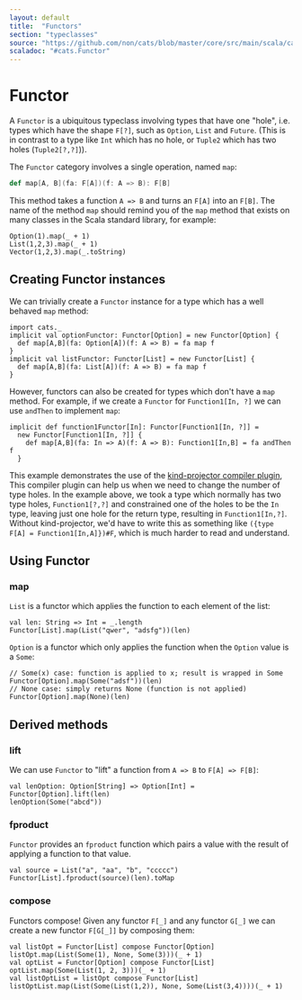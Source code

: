 ```yaml
---
layout: default
title:  "Functors"
section: "typeclasses"
source: "https://github.com/non/cats/blob/master/core/src/main/scala/cats/Functor.scala"
scaladoc: "#cats.Functor"
---
```

# Functor

A `Functor` is a ubiquitous typeclass involving types that have one
"hole", i.e. types which have the shape `F[?]`, such as `Option`,
`List` and `Future`. (This is in contrast to a type like `Int` which has
no hole, or `Tuple2` which has two holes (`Tuple2[?,?]`)).

The `Functor` category involves a single operation, named `map`:

```scala
def map[A, B](fa: F[A])(f: A => B): F[B]
```

This method takes a function `A => B` and turns an `F[A]` into an
`F[B]`.  The name of the method `map` should remind you of the `map`
method that exists on many classes in the Scala standard library, for
example:

```tut
Option(1).map(_ + 1)
List(1,2,3).map(_ + 1)
Vector(1,2,3).map(_.toString)
```

## Creating Functor instances

We can trivially create a `Functor` instance for a type which has a well
behaved `map` method:

```tut
import cats._
implicit val optionFunctor: Functor[Option] = new Functor[Option] {
  def map[A,B](fa: Option[A])(f: A => B) = fa map f
}
implicit val listFunctor: Functor[List] = new Functor[List] {
  def map[A,B](fa: List[A])(f: A => B) = fa map f
}
```

However, functors can also be created for types which don't have a `map`
method. For example, if we create a `Functor` for `Function1[In, ?]`
we can use `andThen` to implement `map`:

```tut
implicit def function1Functor[In]: Functor[Function1[In, ?]] =
  new Functor[Function1[In, ?]] {
    def map[A,B](fa: In => A)(f: A => B): Function1[In,B] = fa andThen f
  }
```

This example demonstrates the use of the
[kind-projector compiler plugin](https://github.com/non/kind-projector),
This compiler plugin can help us when we need to change the number of type
holes. In the example above, we took a type which normally has two type holes, 
`Function1[?,?]` and constrained one of the holes to be the `In` type, 
leaving just one hole for the return type, resulting in `Function1[In,?]`. 
Without kind-projector, we'd have to write this as something like 
`({type F[A] = Function1[In,A]})#F`, which is much harder to read and understand.

## Using Functor

### map

`List` is a functor which applies the function to each element of the list:

```tut
val len: String => Int = _.length
Functor[List].map(List("qwer", "adsfg"))(len)
```

`Option` is a functor which only applies the function when the `Option` value 
is a `Some`:

```tut
// Some(x) case: function is applied to x; result is wrapped in Some
Functor[Option].map(Some("adsf"))(len)
// None case: simply returns None (function is not applied)
Functor[Option].map(None)(len)
```

## Derived methods

### lift

We can use `Functor` to "lift" a function from `A => B` to `F[A] => F[B]`:

```tut
val lenOption: Option[String] => Option[Int] = Functor[Option].lift(len)
lenOption(Some("abcd"))
```

### fproduct

`Functor` provides an `fproduct` function which pairs a value with the
result of applying a function to that value.

```tut
val source = List("a", "aa", "b", "ccccc")
Functor[List].fproduct(source)(len).toMap
```

### compose

Functors compose! Given any functor `F[_]` and any functor `G[_]` we can
create a new functor `F[G[_]]` by composing them:

```tut
val listOpt = Functor[List] compose Functor[Option]
listOpt.map(List(Some(1), None, Some(3)))(_ + 1)
val optList = Functor[Option] compose Functor[List]
optList.map(Some(List(1, 2, 3)))(_ + 1)
val listOptList = listOpt compose Functor[List]
listOptList.map(List(Some(List(1,2)), None, Some(List(3,4))))(_ + 1)
```
